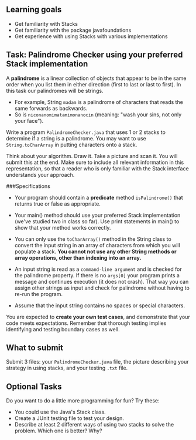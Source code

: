 ## Learning goals
* Get familiarity with Stacks
* Get familiarity with the package javafoundations
* Get experience with using Stacks with various implementations

## Task: Palindrome Checker using your preferred Stack implementation

A **palindrome** is a linear collection of objects that appear to be
in the same order when you list them in either direction (first to
last or last to first). In this task our palindromes will be strings.

* For example, String `madam` is a palindrome of characters that reads
the same forwards as backwards.
* So is `niconanomimatamimonanocin`
(meaning: "wash your sins, not only your face").

Write a program `PalindromeChecker.java` that uses 1 or 2 stacks to
determine if a string is a palindrome. You may want to use
`String.toCharArray` in putting characters onto a stack.

Think about your algorithm. Draw it. Take a picture and scan it. You
will submit this at the end.  Make sure to include all relevant
information in this representation, so that a reader who is only
familiar with the Stack interface understands your approach.

###Specifications

* Your program should contain a **predicate** method `isPalindrome()` that returns true or false as appropriate.

* Your main() method should use your preferred Stack implementation
  (we've studied two in class so far). Use print statements in main()
  to show that your method works correctly.

* You can only use the `toCharArray()` method in the String class to
  convert the input string in an array of characters from which you
  will populate a stack. **You cannot not use any other String methods
  or array operations, other than indexing into an array.**

* An input string is read as a `command-line argument` and is checked
  for the palindrome property. If there is no `args[0]` your program
  prints a message and continues execution (it does not crash). That
  way you can assign other strings as input and check for palindrome
  without having to re-run the program.

* Assume that the input string contains no spaces or special characters.

You are expected to **create your own test cases**, and demonstrate
that your code meets expectations. Remember that thorough testing
implies identifying and testing boundary cases as well.

## What to submit

Submit 3 files: your `PalindromeChecker.java` file, the picture
describing your strategy in using stacks, and your testing `.txt`
file.

## Optional Tasks

Do you want to do a little more programming for fun?
Try these:
* You could use the Java's Stack class.
* Create a JUnit testing file to test your design.
* Describe at least 2 different ways of using two stacks to solve the problem. Which one is better? Why?
